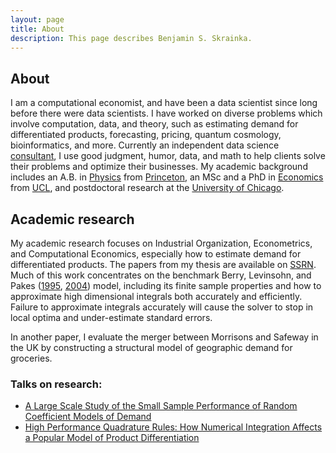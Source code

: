 ```yaml
---
layout: page
title: About
description: This page describes Benjamin S. Skrainka.
---
```

## About

I am a computational economist, and have been a data scientist since long before there were data scientists.
I have worked on diverse problems which involve computation, data, and theory, such as estimating demand for differentiated
products, forecasting, pricing, quantum cosmology, bioinformatics, and more. 
Currently an independent data science [consultant](/consulting), I use good judgment, humor, data, and math to
help clients solve their problems and optimize their businesses.
My academic background includes an A.B. in [Physics](https://phy.princeton.edu/) from [Princeton](https://www.princeton.edu/),
an MSc and a PhD in [Economics](http://www.ucl.ac.uk/economics) from [UCL](http://www.ucl.ac.uk/),
and postdoctoral research at the [University of Chicago](https://www.uchicago.edu/).


##  Academic research

My academic research focuses on Industrial Organization, Econometrics, and Computational Economics, especially how to estimate
demand for differentiated products. The papers from my thesis are available on 
<a href="https://papers.ssrn.com/sol3/cf_dev/AbsByAuth.cfm?per_id=644819">SSRN</a>.  Much of this work concentrates
on the benchmark Berry, Levinsohn, and Pakes 
(<a href="https://www.econometricsociety.org/publications/econometrica/1995/07/01/automobile-prices-market-equilibrium">1995</a>,
<a href="http://www.journals.uchicago.edu/doi/abs/10.1086/379939">2004</a>)
model, including its finite sample properties and how to approximate high dimensional integrals both accurately and efficiently.
Failure to approximate integrals accurately will cause the solver to stop in local optima and under-estimate standard errors.

In another paper, I evaluate the merger between Morrisons and Safeway in the UK by constructing a structural model of
geographic demand for groceries.

### Talks on research:

* [A Large Scale Study of the Small Sample Performance of Random Coefficient Models of Demand](/talks/Talk.FiniteBLP.Stanford.pdf)
* [High Performance Quadrature Rules: How Numerical Integration Affects a Popular Model of Product Differentiation](/talks/Talk.Quad.pdf)

